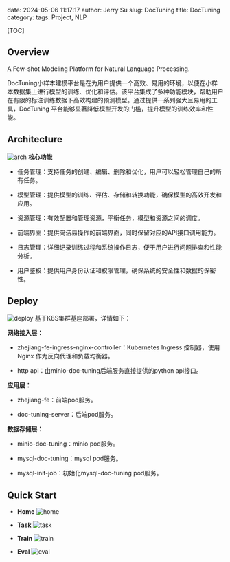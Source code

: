 date: 2024-05-06 11:17:17
author: Jerry Su
slug: DocTuning
title: DocTuning
category: 
tags: Project, NLP

[TOC]

## Overview
A Few-shot Modeling Platform for Natural Language Processing.

DocTuning小样本建模平台是在为用户提供一个高效、易用的环境，以便在小样本数据集上进行模型的训练、优化和评估。该平台集成了多种功能模块，帮助用户在有限的标注训练数据下高效构建的预测模型。通过提供一系列强大且易用的工具，DocTuning 平台能够显著降低模型开发的门槛，提升模型的训练效率和性能。

## Architecture
![arch]({static}/images/DocTuning/arch.png)
**核心功能**

- 任务管理：支持任务的创建、编辑、删除和优化，用户可以轻松管理自己的所有任务。

- 模型管理：提供模型的训练、评估、存储和转换功能，确保模型的高效开发和应用。

- 资源管理：有效配置和管理资源，平衡任务，模型和资源之间的调度。

- 前端界面：提供简洁易操作的前端界面，同时保留对应的API接口调用能力。

- 日志管理：详细记录训练过程和系统操作日志，便于用户进行问题排查和性能分析。

- 用户鉴权：提供用户身份认证和权限管理，确保系统的安全性和数据的保密性。

## Deploy
![deploy]({static}/images/DocTuning/deploy.png)
基于K8S集群基座部署，详情如下：

**网络接入层：**

- zhejiang-fe-ingress-nginx-controller：Kubernetes Ingress 控制器，使用 Nginx 作为反向代理和负载均衡器。

- http api：由minio-doc-tuning后端服务直接提供的python api接口。

**应用层：**

- zhejiang-fe：前端pod服务。

- doc-tuning-server：后端pod服务。

**数据存储层：**

- minio-doc-tuning：minio pod服务。

- mysql-doc-tuning：mysql pod服务。

- mysql-init-job：初始化mysql-doc-tuning pod服务。

## Quick Start
- **Home**
![home]({static}/images/DocTuning/1.jpg)

- **Task**
![task]({static}/images/DocTuning/2.jpg)

- **Train**
![train]({static}/images/DocTuning/3.jpg)

- **Eval**
![eval]({static}/images/DocTuning/4.jpg)

